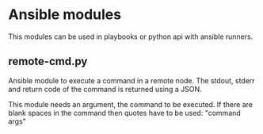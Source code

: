 # Ansible modules

This modules can be used in playbooks or python api with ansible runners.

## remote-cmd.py

Ansible module to execute a command in a remote node. The stdout, stderr and return code of the command is returned using a JSON.

This module needs an argument, the command to be executed. If there are blank spaces in the command then quotes have to be used: "command args"
